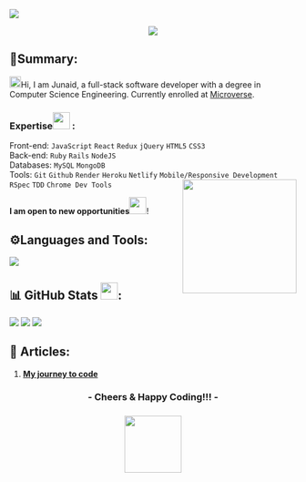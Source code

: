 
![](https://komarev.com/ghpvc/?username=iamsjunaid)<br>

<div align="center">
<img src="https://github.com/iamsjunaid/iamsjunaid/assets/61676854/13e353d3-9c5a-44c1-a7e1-c9d9780c8008">
</div>

## 📇Summary:
<img src="https://github.com/iamsjunaid/iamsjunaid/assets/61676854/2cc096a2-7766-45e2-8f14-925ae82e6bc9"  width="20" height="20">Hi, I am Junaid, a full-stack software developer with a degree in Computer Science Engineering. Currently enrolled at [Microverse](https://www.microverse.org/).<be>

### Expertise<img src="https://github.com/iamsjunaid/iamsjunaid/assets/61676854/c681d696-93a8-4a54-ab5a-8519798ec7f4"  width="30" height="30"> : <br>

  Front-end: `JavaScript` `React` `Redux` `jQuery` `HTML5` `CSS3`<br>
  Back-end: `Ruby` `Rails` `NodeJS`<br>
  Databases: `MySQL` `MongoDB`<br>
  Tools: `Git` `Github` `Render` `Heroku` `Netlify` `Mobile/Responsive Development` `RSpec` `TDD` `Chrome Dev Tools` <be>
<img align="right" width="200" height="200" src="https://media.giphy.com/media/90EOT1pnHrxr1GAoSR/giphy.gif">

**I am open to new opportunities**<img src="https://github.com/iamsjunaid/iamsjunaid/assets/61676854/0eb2a8cb-48e5-48bc-9e67-640f5b7c26b7"  width="30" height="30">!


## ⚙️Languages and Tools:
 <a href="https://skillicons.dev">
    <img src="https://skillicons.dev/icons?i=react,redux,threejs,tailwind,javascript,bootstrap,rails,ruby,nodejs,git,mongodb,mysql,postgres" />
</a>

## 📊 GitHub Stats <img src="https://github.com/iamsjunaid/iamsjunaid/assets/61676854/b50787a1-a81b-4aea-832e-a6f945c7e4b9"  width="30" height="30">:

<img src="https://github-readme-stats.vercel.app/api?username=iamsjunaid&theme=vue-dark&show_icons=true&hide_border=true&count_private=true">
<img src="https://github-readme-streak-stats.herokuapp.com/?user=iamsjunaid&theme=vue-dark&hide_border=true">
<img src="https://github-readme-stats.vercel.app/api/top-langs/?username=iamsjunaid&theme=vue-dark&show_icons=true&hide_border=true&layout=compact">

## 📑 Articles:

1. [**My journey to code**](https://medium.com/@sjunaid626/how-did-i-get-into-software-development-bf794450567f)

<div align="center">
  <h3>- Cheers & Happy Coding!!! -<h3>
  <img src="https://github.com/iamsjunaid/iamsjunaid/assets/61676854/a68d2de0-1aae-4c22-a131-894885f5a1dd"  width="100" height="100">
</div>

